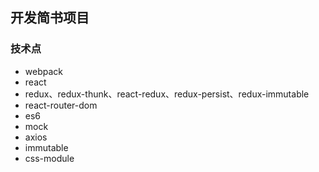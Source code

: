 ## 开发简书项目

### 技术点

+ webpack
+ react
+ redux、redux-thunk、react-redux、redux-persist、redux-immutable
+ react-router-dom
+ es6
+ mock
+ axios
+ immutable
+ css-module
